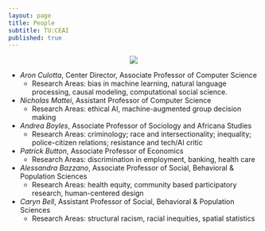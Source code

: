 ```yaml
---
layout: page
title: People
subtitle: TU:CEAI
published: true
---
```


<p style="text-align:center;"><img src="{{ 'img/tulogo.png' | relative_url }}"/></p>

* *Aron Culotta*, Center Director, Associate Professor of Computer Science
  * Research Areas: bias in machine learning, natural language processing, causal modeling, computational social science.
* *Nicholas Mattei*, Assistant Professor of Computer Science
  * Research Areas: ethical AI, machine-augmented group decision making
* *Andrea Boyles*, Associate Professor of Sociology and Africana Studies
  * Research Areas: criminology; race and intersectionality;  inequality; police-citizen relations; resistance and tech/AI critic 
* *Patrick Button*, Associate Professor of Economics
  * Research Areas: discrimination in employment, banking, health care
* *Alessandra Bazzano*, Associate Professor of Social, Behavioral &  Population Sciences
  * Research Areas: health equity, community based participatory research, human-centered design
* *Caryn Bell*, Assistant Professor of Social, Behavioral &  Population Sciences
  * Research Areas: structural racism, racial inequities,  spatial statistics